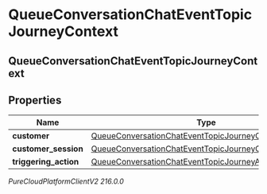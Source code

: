 # QueueConversationChatEventTopicJourneyContext

## QueueConversationChatEventTopicJourneyContext

## Properties

|Name | Type | Description | Notes|
|------------ | ------------- | ------------- | -------------|
| **customer** | [QueueConversationChatEventTopicJourneyCustomer](QueueConversationChatEventTopicJourneyCustomer) |  | [optional] |
| **customer_session** | [QueueConversationChatEventTopicJourneyCustomerSession](QueueConversationChatEventTopicJourneyCustomerSession) |  | [optional] |
| **triggering_action** | [QueueConversationChatEventTopicJourneyAction](QueueConversationChatEventTopicJourneyAction) |  | [optional] |



_PureCloudPlatformClientV2 216.0.0_
